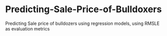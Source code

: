 # Predicting-Sale-Price-of-Bulldoxers
Predicting Sale price of bulldozers using regression models, using RMSLE as evaluation metrics
